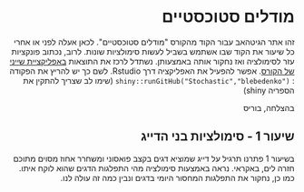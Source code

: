 <div dir="rtl">
 
# מודלים סטוכסטיים

זהו אתר הגיטהאב עבור הקוד מהקורס "מודלים סטוכסטיים".
לכאן אעלה לפני או אחרי כל שיעור את הקוד שבו אשתמש בשביל לעשות סימולציות שונות.
לרוב, נכתוב פונקציות עזר לסימולציה ואז נחקור אותה באמצעותן.
נשתדל לרכז את התוצאות [באפליקציית שייני של הקורס](https://zztop.shinyapps.io/Stochastic/).
אפשר להפעיל את האפליקציה דרך Rstudio. לשם כך יש להריץ את הפקודה :
`shiny::runGitHub("Stochastic","blebedenko")` (שימו לב שצריך להתקין את הספריה shiny)

בהצלחה,
בוריס


## שיעור 1 - סימולציות בני הדייג

בשיעור 1 פתרנו תרגיל על דייג שמוציא דגים בקצב פואסוני ומשחרר אחוז מסוים מתוכם חזרה לים, באקראי.
נראה באמצעות סימולציה מהי התפלגות הדגים שהוא לוקח איתו.
כמו כן, נחקור את התפלגות המחסור היומי בדגים ונבין כמה זה עולה לנו.

